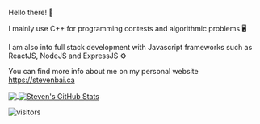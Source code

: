 Hello there! 👋

I mainly use C++ for programming contests and algorithmic problems 🖥️

I am also into full stack development with Javascript frameworks such as ReactJS, NodeJS and ExpressJS ⚙️

You can find more info about me on my personal website https://stevenbai.ca

<a href="https://github.com/stevenbai0724/stevenbai0724">
  <img align="center" src="https://github-readme-stats.vercel.app/api/top-langs/?username=stevenbai0724&hide=java,html,tex&title_color=ffffff&text_color=c9cacc&icon_color=2bbc8a&bg_color=1d1f21&langs_count=3" />
</a>
<a href="https://github.com/stevenbai0724/stevenbai0724">
  <img align="center" src="https://github-readme-stats.vercel.app/api?username=stevenbai0724&show_icons=true&line_height=27&count_private=true&title_color=ffffff&text_color=c9cacc&icon_color=2bbc8a&bg_color=1d1f21" alt="Steven's GitHub Stats" />
</a>

![visitors](https://visitor-badge.glitch.me/badge?page_id=<https://github.com/stevenbai0724>)
